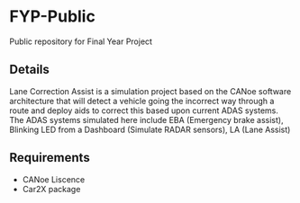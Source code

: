 # FYP-Public
Public repository for Final Year Project

## Details
Lane Correction Assist is a simulation project based on the CANoe software architecture that will detect a vehicle going the incorrect way through a route and deploy aids to correct this based upon current ADAS systems. The ADAS systems simulated here include EBA (Emergency brake assist), Blinking LED from a Dashboard (Simulate RADAR sensors), LA (Lane Assist)


## Requirements

* CANoe Liscence
* Car2X package
  
